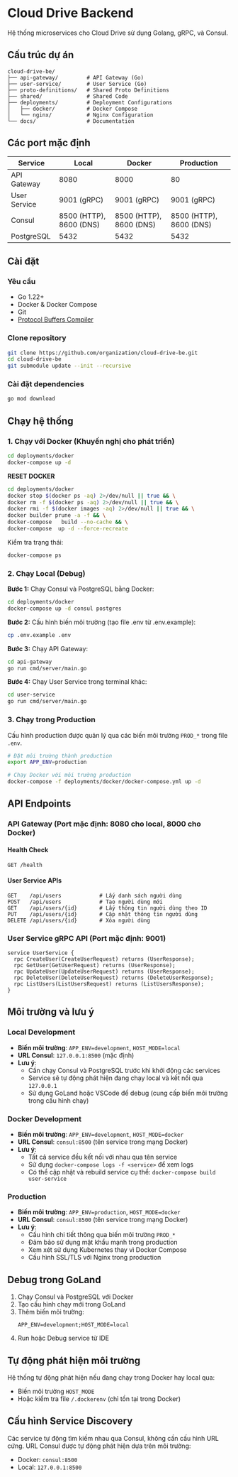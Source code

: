 # Cloud Drive Backend

Hệ thống microservices cho Cloud Drive sử dụng Golang, gRPC, và Consul.

## Cấu trúc dự án

```
cloud-drive-be/
├── api-gateway/         # API Gateway (Go)
├── user-service/        # User Service (Go)
├── proto-definitions/   # Shared Proto Definitions
├── shared/              # Shared Code
├── deployments/         # Deployment Configurations
│   ├── docker/          # Docker Compose
│   └── nginx/           # Nginx Configuration
└── docs/                # Documentation
```

## Các port mặc định

| Service         | Local              | Docker              | Production         |
|-----------------|--------------------|--------------------|-------------------|
| API Gateway     | 8080               | 8000               | 80                |
| User Service    | 9001 (gRPC)        | 9001 (gRPC)        | 9001 (gRPC)       |
| Consul          | 8500 (HTTP), 8600 (DNS) | 8500 (HTTP), 8600 (DNS) | 8500 (HTTP), 8600 (DNS) |
| PostgreSQL      | 5432               | 5432               | 5432              |

## Cài đặt

### Yêu cầu

- Go 1.22+
- Docker & Docker Compose
- Git
- [Protocol Buffers Compiler](https://grpc.io/docs/protoc-installation/)

### Clone repository

```bash
git clone https://github.com/organization/cloud-drive-be.git
cd cloud-drive-be
git submodule update --init --recursive
```

### Cài đặt dependencies

```bash
go mod download
```

## Chạy hệ thống

### 1. Chạy với Docker (Khuyến nghị cho phát triển)

```bash
cd deployments/docker
docker-compose up -d
```

**RESET DOCKER**
```bash
cd deployments/docker
docker stop $(docker ps -aq) 2>/dev/null || true && \
docker rm -f $(docker ps -aq) 2>/dev/null || true && \
docker rmi -f $(docker images -aq) 2>/dev/null || true && \
docker builder prune -a -f && \
docker-compose   build --no-cache && \
docker-compose  up -d --force-recreate
```
Kiểm tra trạng thái:
```bash
docker-compose ps
```

### 2. Chạy Local (Debug)

**Bước 1:** Chạy Consul và PostgreSQL bằng Docker:
```bash
cd deployments/docker
docker-compose up -d consul postgres
```

**Bước 2:** Cấu hình biến môi trường (tạo file .env từ .env.example):
```bash
cp .env.example .env
```

**Bước 3:** Chạy API Gateway:
```bash
cd api-gateway
go run cmd/server/main.go
```

**Bước 4:** Chạy User Service trong terminal khác:
```bash
cd user-service
go run cmd/server/main.go
```

### 3. Chạy trong Production

Cấu hình production được quản lý qua các biến môi trường `PROD_*` trong file `.env`.

```bash
# Đặt môi trường thành production
export APP_ENV=production

# Chạy Docker với môi trường production
docker-compose -f deployments/docker/docker-compose.yml up -d
```

## API Endpoints

### API Gateway (Port mặc định: 8080 cho local, 8000 cho Docker)

#### Health Check
```
GET /health
```

#### User Service APIs
```
GET    /api/users            # Lấy danh sách người dùng
POST   /api/users            # Tạo người dùng mới
GET    /api/users/{id}       # Lấy thông tin người dùng theo ID
PUT    /api/users/{id}       # Cập nhật thông tin người dùng
DELETE /api/users/{id}       # Xóa người dùng
```

### User Service gRPC API (Port mặc định: 9001)

```
service UserService {
  rpc CreateUser(CreateUserRequest) returns (UserResponse);
  rpc GetUser(GetUserRequest) returns (UserResponse);
  rpc UpdateUser(UpdateUserRequest) returns (UserResponse);
  rpc DeleteUser(DeleteUserRequest) returns (DeleteUserResponse);
  rpc ListUsers(ListUsersRequest) returns (ListUsersResponse);
}
```

## Môi trường và lưu ý

### Local Development

- **Biến môi trường**: `APP_ENV=development`, `HOST_MODE=local`
- **URL Consul**: `127.0.0.1:8500` (mặc định)
- **Lưu ý**:
  - Cần chạy Consul và PostgreSQL trước khi khởi động các services
  - Service sẽ tự động phát hiện đang chạy local và kết nối qua `127.0.0.1`
  - Sử dụng GoLand hoặc VSCode để debug (cung cấp biến môi trường trong cấu hình chạy)

### Docker Development

- **Biến môi trường**: `APP_ENV=development`, `HOST_MODE=docker`
- **URL Consul**: `consul:8500` (tên service trong mạng Docker)
- **Lưu ý**:
  - Tất cả service đều kết nối với nhau qua tên service
  - Sử dụng `docker-compose logs -f <service>` để xem logs
  - Có thể cập nhật và rebuild service cụ thể: `docker-compose build user-service`

### Production

- **Biến môi trường**: `APP_ENV=production`, `HOST_MODE=docker`
- **URL Consul**: `consul:8500` (tên service trong mạng Docker)
- **Lưu ý**:
  - Cấu hình chi tiết thông qua biến môi trường `PROD_*` 
  - Đảm bảo sử dụng mật khẩu mạnh trong production
  - Xem xét sử dụng Kubernetes thay vì Docker Compose
  - Cấu hình SSL/TLS với Nginx trong production

## Debug trong GoLand

1. Chạy Consul và PostgreSQL với Docker
2. Tạo cấu hình chạy mới trong GoLand
3. Thêm biến môi trường:
   ```
   APP_ENV=development;HOST_MODE=local
   ```
4. Run hoặc Debug service từ IDE

## Tự động phát hiện môi trường

Hệ thống tự động phát hiện nếu đang chạy trong Docker hay local qua:
- Biến môi trường `HOST_MODE`
- Hoặc kiểm tra file `/.dockerenv` (chỉ tồn tại trong Docker)

## Cấu hình Service Discovery

Các service tự động tìm kiếm nhau qua Consul, không cần cấu hình URL cứng. URL Consul được tự động phát hiện dựa trên môi trường:
- Docker: `consul:8500`
- Local: `127.0.0.1:8500`
